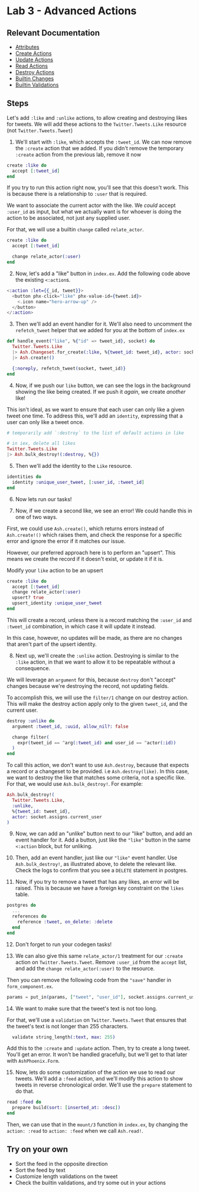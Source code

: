 # Lab 3 - Advanced Actions

## Relevant Documentation

- [Attributes](https://hexdocs.pm/ash/3.0.0-rc.21/attributes.html)
- [Create Actions](https://hexdocs.pm/ash/3.0.0-rc.21/create-actions.html)
- [Update Actions](https://hexdocs.pm/ash/3.0.0-rc.21/update-actions.html)
- [Read Actions](https://hexdocs.pm/ash/3.0.0-rc.21/read-actions.html)
- [Destroy Actions](https://hexdocs.pm/ash/3.0.0-rc.21/destroy-actions.html)
- [Builtin Changes](https://hexdocs.pm/ash/3.0.0-rc.21/Ash.Resource.Change.Builtins.html)
- [Builtin Validations](https://hexdocs.pm/ash/3.0.0-rc.21/Ash.Resource.Validation.Builtins.html)

## Steps

Let's add `:like` and `:unlike` actions, to allow creating and destroying likes for tweets. We will add these actions to the `Twitter.Tweets.Like` resource (not `Twitter.Tweets.Tweet`)

1. We'll start with `:like`, which accepts the `:tweet_id`. We can now remove the `:create` action that we added. If you didn't remove the temporary `:create` action from the previous lab, remove it now

```elixir
create :like do
  accept [:tweet_id]
end
```

If you try to run this action right now, you'll see that this doesn't work. This is because there is a relationship to `:user` that is required.

We want to associate the current actor with the like. We *could* accept `:user_id` as input, but what we actually want is for whoever is doing the action to be associated, not just any supplied user.

For that, we will use a builtin `change` called `relate_actor`.

```elixir
create :like do
  accept [:tweet_id]

  change relate_actor(:user)
end
```

2. Now, let's add a "like" button in `index.ex`. Add the following code above the existing `<:action`s.

```elixir
<:action :let={{_id, tweet}}>
  <button phx-click="like" phx-value-id={tweet.id}>
    <.icon name="hero-arrow-up" />
  </button>
</:action>
```

3. Then we'll add an event handler for it. We'll also need to uncomment the `refetch_tweet` helper that we added for you at the bottom of `index.ex`

```elixir
def handle_event("like", %{"id" => tweet_id}, socket) do
  Twitter.Tweets.Like
  |> Ash.Changeset.for_create(:like, %{tweet_id: tweet_id}, actor: socket.assigns.current_user)
  |> Ash.create!()

  {:noreply, refetch_tweet(socket, tweet_id)}
end
```

4. Now, if we push our `like` button, we can see the logs in the background showing the like being created. If we push it *again*, we create *another* like!

This isn't ideal, as we want to ensure that each user can only like a given tweet one time. To address this, we'll add an `identity`, expressing that a user can only like a tweet once.

```elixir
# temporarily add `:destroy` to the list of default actions in like

# in iex, delete all likes
Twitter.Tweets.Like
|> Ash.bulk_destroy!(:destroy, %{})
```

5. Then we'll add the identity to the `Like` resource.

```elixir
identities do
  identity :unique_user_tweet, [:user_id, :tweet_id]
end
```

6. Now lets run our tasks!

7. Now, if we create a second like, we see an error! We could handle this in one of two ways.

First, we could use `Ash.create()`, which returns errors instead of `Ash.create!()` which raises them, and check the response for a specific error and ignore the error if it matches our issue.

However, our preferred approach here is to perform an "upsert". This means we create the record if it doesn't exist, or update it if it is.

Modify your `like` action to be an upsert

```elixir
create :like do
  accept [:tweet_id]
  change relate_actor(:user)
  upsert? true
  upsert_identity :unique_user_tweet
end
```

This will create a record, unless there is a record matching the `:user_id` and `:tweet_id` combination, in which case it will update it instead.

In this case, however, no updates will be made, as there are no changes that aren't part of the upsert identity.

8. Next up, we'll create the `:unlike` action. Destroying is similar to the `:like` action, in that we want to allow it to be repeatable without a consequence.

We will leverage an `argument` for this, because `destroy` don't "accept" changes because we're destroying the record, not updating fields.

To accomplish this, we will use the `filter/1` change on our destroy action. This will make the destroy action apply only to the given `tweet_id`, and the current user.

```elixir
destroy :unlike do
  argument :tweet_id, :uuid, allow_nil?: false

  change filter(
    expr(tweet_id == ^arg(:tweet_id) and user_id == ^actor(:id))
  )
end
```

To call this action, we don't want to use `Ash.destroy`, because that expects a record or a changeset to be provided. i.e `Ash.destroy(like)`. In this case, we want to destroy the like that matches some criteria, not a specific like. For that, we would use `Ash.bulk_destroy!`. For example:

```elixir
Ash.bulk_destroy!(
  Twitter.Tweets.Like,
  :unlike,
  %{tweet_id: tweet_id},
  actor: socket.assigns.current_user
)
```

9. Now, we can add an "unlike" button next to our "like" button, and add an event handler for it. Add a button, just like the `"like"` button in the same `<:action` block, but for unliking.

10. Then, add an event handler, just like our `"like"` event handler. Use `Ash.bulk_destroy!`, as illustrated above, to delete the relevant like. Check the logs to confirm that you see a `DELETE` statement in postgres.

11. Now, if you try to remove a tweet that has any likes, an error will be raised. This is because we have a foreign key constraint on the `likes` table.

```elixir
postgres do
  ...
  references do
    reference :tweet, on_delete: :delete
  end
end
```

12. Don't forget to run your codegen tasks!

13. We can also give this same `relate_actor/1` treatment for our `:create` action on `Twitter.Tweets.Tweet`. Remove `:user_id` from the `accept` list, and add the `change relate_actor(:user)` to the resource.

Then you can remove the following code from the `"save"` handler in `form_component.ex`.

```elixir
params = put_in(params, ["tweet", "user_id"], socket.assigns.current_user.id)
```

14. We want to make sure that the tweet's text is not too long.

For that, we'll use a `validation` on `Twitter.Tweets.Tweet` that ensures that the tweet's text is not longer than 255 characters.

```elixir
  validate string_length(:text, max: 255)
```

Add this to the `:create` and `:update` action. Then, try to create a long tweet. You'll get an error. It won't be handled gracefully, but we'll get to that later with `AshPhoenix.Form`.

15. Now, lets do some customization of the action we use to read our tweets. We'll add a `:feed` action, and we'll modify this action to show tweets in reverse chronological order. We'll use the `prepare` statement to do that.

```elixir
read :feed do
  prepare build(sort: [inserted_at: :desc])
end
```

Then, we can use that in the `mount/3` function in `index.ex`, by changing the `action: :read` to `action: :feed` when we call `Ash.read!`.

## Try on your own

- Sort the feed in the opposite direction
- Sort the feed by text
- Customize length validations on the tweet
- Check the builtin validations, and try some out in your actions
